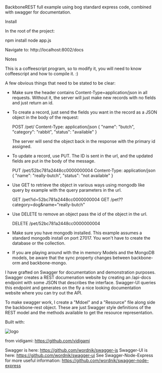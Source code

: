 BackboneREST full example using bog standard express code, combined with swagger for documentation.

Install

In the root of the project:

  npm install
  node app.js

Navigate to:  http://localhost:8002/docs

Notes

This is a coffeescript program, so to modify it, you will need to know coffeescript and how to compile it. :)

A few obvious things that need to be stated to be clear:

* Make sure the header contains Content-Type=application/json in all requests. Without it, the server will just make new records with no fields and just return an id.
* To create a record, just send the fields you want in the record as a JSON object in the body of the request:

  POST /pet/
  Content-Type: application/json
  {
    "name": "butch",
    "category": "rabbit",
    "status": "available"
  }

  The server will send the object back in the response with the primary id assigned.

* To update a record, use PUT.  The ID is sent in the url, and the updated fields are put in the body of the message.

  PUT /pet/52bc781a2448cc0000000004
  Content-Type: application/json
  {
    "name": "really-butch",
    "status": "not available"
  }

* Use GET to retrieve the object in various ways using mongodb like query by example with the query parameters in the url.

  GET /pet?id=52bc781a2448cc0000000004
  GET /pet??category=dog&name="really-butch"

* Use DELETE to remove an object pass the id of the object in the url.

  DELETE /pet/52bc781a2448cc0000000004

* Make sure you have mongodb installed. This example assumes a standard mongodb install on port 27017. You won't have to create the database or the collection.
* If you are playing around with the in memory Models and the MongoDB models, be aware that the sync property changes between backbone-orm and backbone-mongo.

I have grafted on Swagger for documentation and demonstration purposes.  Swagger creates a REST documenation website by
creating an /api-docs endpoint with some JSON that describes the interface.  Swagger-UI queries this endpoint and
generates on the fly a nice looking documentation website where you can try out the API.

To make swagger work, I create a "Mdoel" and a "Resource" file along side the backbone-rest object.  These are just Swagger
style definitions of the REST model and the methods available to get the resource representation.

Built with:

![logo](https://github.com/vidigami/backbone-orm/raw/master/media/logo.png)

from vidigami: https://github.com/vidigami

Swagger is here: https://github.com/wordnik/swagger-js
Swagger-UI is here: https://github.com/wordnik/swagger-ui
See Swagger-Node-Express for more useful information: https://github.com/wordnik/swagger-node-express

